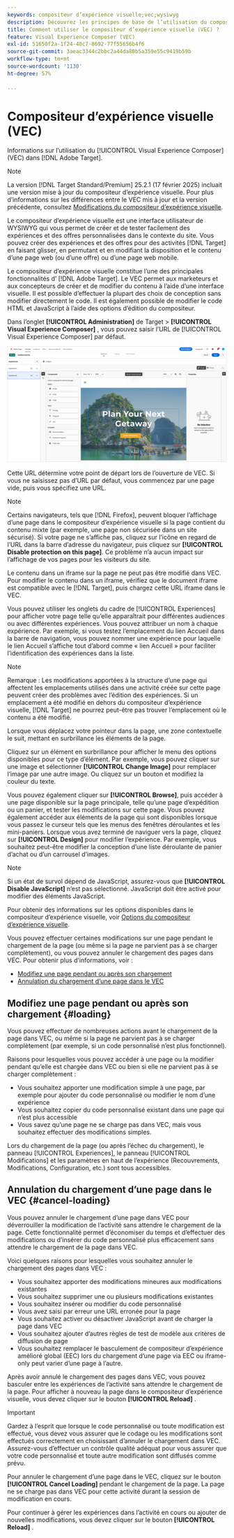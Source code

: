 ```yaml
---
keywords: compositeur d’expérience visuelle;vec;wysiwyg
description: Découvrez les principes de base de l’utilisation du compositeur d’expérience visuelle (VEC) dans Adobe Target. Le compositeur d’expérience visuelle est un éditeur WYSIWYG qui vous permet de créer facilement des expériences personnalisées.
title: Comment utiliser le compositeur d’expérience visuelle (VEC) ?
feature: Visual Experience Composer (VEC)
exl-id: 51650f2a-1f24-40c7-8692-77f55656b4f6
source-git-commit: 3aeac3344c2bbc2a44da80b5a359e55c9419b59b
workflow-type: tm+mt
source-wordcount: '1130'
ht-degree: 57%

---
```


# Compositeur d’expérience visuelle (VEC)

Informations sur l’utilisation du [!UICONTROL Visual Experience Composer] (VEC) dans [!DNL Adobe Target].

>[!NOTE]
>
>La version [!DNL Target Standard/Premium] 25.2.1 (17 février 2025) incluait une version mise à jour du compositeur d’expérience visuelle. Pour plus d’informations sur les différences entre le VEC mis à jour et la version précédente, consultez [Modifications du compositeur d’expérience visuelle](/help/main/c-experiences/c-visual-experience-composer/vec-changes.md).

Le compositeur d’expérience visuelle est une interface utilisateur de WYSIWYG qui vous permet de créer et de tester facilement des expériences et des offres personnalisées dans le contexte du site. Vous pouvez créer des expériences et des offres pour des activités [!DNL Target] en faisant glisser, en permutant et en modifiant la disposition et le contenu d’une page web (ou d’une offre) ou d’une page web mobile.

Le compositeur d’expérience visuelle constitue l’une des principales fonctionnalités d’ [!DNL Adobe Target]. Le VEC permet aux marketeurs et aux concepteurs de créer et de modifier du contenu à l’aide d’une interface visuelle. Il est possible d’effectuer la plupart des choix de conception sans modifier directement le code. Il est également possible de modifier le code HTML et JavaScript à l’aide des options d’édition du compositeur.

Dans l’onglet **[!UICONTROL Administration]** de Target > **[!UICONTROL Visual Experience Composer]** , vous pouvez saisir l’URL de [!UICONTROL Visual Experience Composer] par défaut.

![Mise en surbrillance de VEC](/help/main/c-experiences/c-visual-experience-composer/assets/vec-highlight-refresh.png)

Cette URL détermine votre point de départ lors de l’ouverture de VEC. Si vous ne saisissez pas d’URL par défaut, vous commencez par une page vide, puis vous spécifiez une URL.

>[!NOTE]
>
>Certains navigateurs, tels que [!DNL Firefox], peuvent bloquer l’affichage d’une page dans le compositeur d’expérience visuelle si la page contient du contenu mixte (par exemple, une page non sécurisée dans un site sécurisé). Si votre page ne s’affiche pas, cliquez sur l’icône en regard de l’URL dans la barre d’adresse du navigateur, puis cliquez sur **[!UICONTROL Disable protection on this page]**. Ce problème n’a aucun impact sur l’affichage de vos pages pour les visiteurs du site.

Le contenu dans un iframe sur la page ne peut pas être modifié dans VEC. Pour modifier le contenu dans un iframe, vérifiez que le document iframe est compatible avec le [!DNL Target], puis chargez cette URL iframe dans le VEC.

Vous pouvez utiliser les onglets du cadre de [!UICONTROL Experiences] pour afficher votre page telle qu’elle apparaîtrait pour différentes audiences ou avec différentes expériences. Vous pouvez attribuer un nom à chaque expérience. Par exemple, si vous testez l’emplacement du lien Accueil dans la barre de navigation, vous pouvez nommer une expérience pour laquelle le lien Accueil s’affiche tout d’abord comme « lien Accueil » pour faciliter l’identification des expériences dans la liste.

>[!NOTE]
>
>Remarque : Les modifications apportées à la structure d’une page qui affectent les emplacements utilisés dans une activité créée sur cette page peuvent créer des problèmes avec l’édition des expériences. Si un emplacement a été modifié en dehors du compositeur d’expérience visuelle, [!DNL Target] ne pourrez peut-être pas trouver l’emplacement où le contenu a été modifié.

Lorsque vous déplacez votre pointeur dans la page, une zone contextuelle le suit, mettant en surbrillance les éléments de la page.

<!--Click the **[!UICONTROL Overlays]** icon to change the way the highlight displays. For example, you can choose to highlight only images, links, regional mboxes, modifications, or JavaScript. You can change the color of the highlight. You can also specify a highlight color and type of fill used to highlight different element types.

![Change Overlay settings](/help/main/c-experiences/c-visual-experience-composer/assets/change-overlay.png)-->

Cliquez sur un élément en surbrillance pour afficher le menu des options disponibles pour ce type d’élément. Par exemple, vous pouvez cliquer sur une image et sélectionner **[!UICONTROL Change Image]** pour remplacer l’image par une autre image. Ou cliquez sur un bouton et modifiez la couleur du texte.

Vous pouvez également cliquer sur **[!UICONTROL Browse]**, puis accéder à une page disponible sur la page principale, telle qu’une page d’expédition ou un panier, et tester les modifications sur cette page. Vous pouvez également accéder aux éléments de la page qui sont disponibles lorsque vous passez le curseur tels que les menus des fenêtres déroulantes et les mini-paniers. Lorsque vous avez terminé de naviguer vers la page, cliquez sur **[!UICONTROL Design]** pour modifier l’expérience. Par exemple, vous souhaitez peut-être modifier la conception d’une liste déroulante de panier d’achat ou d’un carrousel d’images.

>[!NOTE]
>
>Si un état de survol dépend de JavaScript, assurez-vous que **[!UICONTROL Disable JavaScript]** n’est pas sélectionné. JavaScript doit être activé pour modifier des éléments JavaScript.

Pour obtenir des informations sur les options disponibles dans le compositeur d’expérience visuelle, voir [Options du compositeur d’expérience visuelle](/help/main/c-experiences/c-visual-experience-composer/viztarget-options.md#reference_3BD1BEEAFA584A749ED2D08F14732E81).

Vous pouvez effectuer certaines modifications sur une page pendant le chargement de la page (ou même si la page ne parvient pas à se charger complètement), ou vous pouvez annuler le chargement des pages dans VEC. Pour obtenir plus d’informations, voir :

* [Modifiez une page pendant ou après son chargement](#loading)
* [Annulation du chargement d’une page dans le VEC](#cancel-loading)

## Modifiez une page pendant ou après son chargement {#loading}

Vous pouvez effectuer de nombreuses actions avant le chargement de la page dans VEC, ou même si la page ne parvient pas à se charger complètement (par exemple, si un code personnalisé n’est plus fonctionnel).

Raisons pour lesquelles vous pouvez accéder à une page ou la modifier pendant qu’elle est chargée dans VEC ou bien si elle ne parvient pas à se charger complètement :

* Vous souhaitez apporter une modification simple à une page, par exemple pour ajouter du code personnalisé ou modifier le nom d’une expérience
* Vous souhaitez copier du code personnalisé existant dans une page qui n’est plus accessible
* Vous savez qu’une page ne se charge pas dans VEC, mais vous souhaitez effectuer des modifications simples.

Lors du chargement de la page (ou après l’échec du chargement), le panneau [!UICONTROL Experiences], le panneau [!UICONTROL Modifications] et les paramètres en haut de l’expérience (Recouvrements, Modifications, Configuration, etc.) sont tous accessibles.

## Annulation du chargement d’une page dans le VEC {#cancel-loading}

Vous pouvez annuler le chargement d’une page dans VEC pour déverrouiller la modification de l’activité sans attendre le chargement de la page. Cette fonctionnalité permet d’économiser du temps et d’effectuer des modifications ou d’insérer du code personnalisé plus efficacement sans attendre le chargement de la page dans VEC.

Voici quelques raisons pour lesquelles vous souhaitez annuler le chargement des pages dans VEC :

* Vous souhaitez apporter des modifications mineures aux modifications existantes
* Vous souhaitez supprimer une ou plusieurs modifications existantes
* Vous souhaitez insérer ou modifier du code personnalisé
* Vous avez saisi par erreur une URL erronée pour la page
* Vous souhaitez activer ou désactiver JavaScript avant de charger la page dans VEC
* Vous souhaitez ajouter d’autres règles de test de modèle aux critères de diffusion de page
* Vous souhaitez remplacer le basculement de compositeur d’expérience amélioré global (EEC) lors du chargement d’une page via EEC ou iframe-only peut varier d’une page à l’autre.

Après avoir annulé le chargement des pages dans VEC, vous pouvez basculer entre les expériences de l’activité sans attendre le chargement de la page. Pour afficher à nouveau la page dans le compositeur d’expérience visuelle, vous devez cliquer sur le bouton **[!UICONTROL Reload]** .

>[!IMPORTANT]
>
>Gardez à l’esprit que lorsque le code personnalisé ou toute modification est effectué, vous devez vous assurer que le codage ou les modifications sont effectués correctement en choisissant d’annuler le chargement dans VEC. Assurez-vous d’effectuer un contrôle qualité adéquat pour vous assurer que votre code personnalisé et toute autre modification sont diffusés comme prévu.

Pour annuler le chargement d’une page dans le VEC, cliquez sur le bouton **[!UICONTROL Cancel Loading]** pendant le chargement de la page. La page ne se charge pas dans VEC pour cette activité durant la session de modification en cours.

Pour continuer à gérer les expériences dans l’activité en cours ou ajouter de nouvelles modifications, vous devez cliquer sur le bouton **[!UICONTROL Reload]** .

